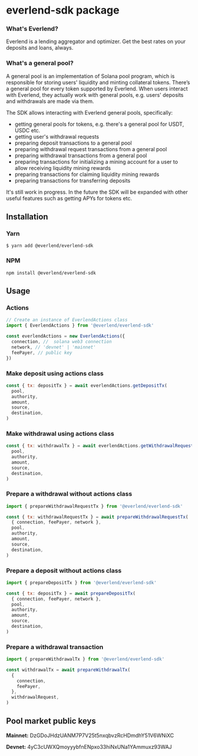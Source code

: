 # everlend-sdk package

### What's Everlend?

Everlend is a lending aggregator and optimizer. Get the best rates on your deposits and loans,
always.

### What's a general pool?

A general pool is an implementation of Solana pool program, which is responsible for storing users'
liquidity and minting collateral tokens. There’s a general pool for every token supported by
Everlend. When users interact with Everlend, they actually work with general pools, e.g. users'
deposits and withdrawals are made via them.

The SDK allows interacting with Everlend general pools, specifically:

- getting general pools for tokens, e.g. there's a general pool for USDT, USDC etc.
- getting user's withdrawal requests
- preparing deposit transactions to a general pool
- preparing withdrawal request transactions from a general pool
- preparing withdrawal transactions from a general pool
- preparing transactions for initializing a mining account for a user to allow receiving liquidity
  mining rewards
- preparing transactions for claiming liquidity mining rewards
- preparing transactions for transferring deposits

It's still work in progress. In the future the SDK will be expanded with other useful features such
as getting APYs for tokens etc.

## Installation

### Yarn

`$ yarn add @everlend/everlend-sdk`

### NPM

`npm install @everlend/everlend-sdk`

## Usage

### Actions

```js
// Create an instance of EverlendActions class
import { EverlendActions } from '@everlend/everlend-sdk'

const everlendActions = new EverlendActions({
  connection, //  solana web3 connection
  network, // 'devnet' | 'mainnet'
  feePayer, // public key
})
```

### Make deposit using actions class

```js
const { tx: depositTx } = await everlendActions.getDepositTx(
  pool,
  authority,
  amount,
  source,
  destination,
)
```

### Make withdrawal using actions class

```js
const { tx: withdrawalTx } = await everlendActions.getWithdrawalRequestTx(
  pool,
  authority,
  amount,
  source,
  destination,
)
```

### Prepare a withdrawal without actions class

```js
import { prepareWithdrawalRequestTx } from '@everlend/everlend-sdk'

const { tx: withdrawalRequestTx } = await prepareWithdrawalRequestTx(
  { connection, feePayer, network },
  pool,
  authority,
  amount,
  source,
  destination,
)
```

### Prepare a deposit without actions class

```js
import { prepareDepositTx } from '@everlend/everlend-sdk'

const { tx: depositTx } = await prepareDepositTx(
  { connection, feePayer, network },
  pool,
  authority,
  amount,
  source,
  destination,
)
```

### Prepare a withdrawal transaction

```js
import { prepareWithdrawalTx } from '@everlend/everlend-sdk'

const withdrawalTx = await prepareWithdrawalTx(
  {
    connection,
    feePayer,
  },
  withdrawalRequest,
)
```

## Pool market public keys

**Mainnet:** DzGDoJHdzUANM7P7V25t5nxqbvzRcHDmdhY51V6WNiXC

**Devnet:** 4yC3cUWXQmoyyybfnENpxo33hiNxUNa1YAmmuxz93WAJ
